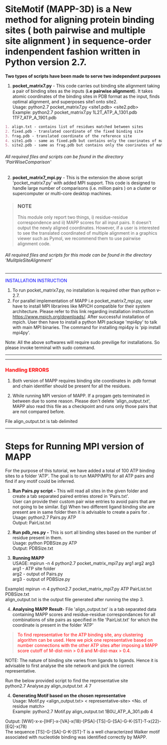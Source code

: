 # SiteMotif (MAPP-3D) is a New method for aligning protein binding sites ( both pairwise and multiple site alignment ) in sequence-order indenpendent fashion written in Python version 2.7.
**Two types of scripts have been made to serve two independent purposes**
1) **pocket_matrix7.py** - This code carries out binding site alignment taking a pair of binding sites as the inputs (**i.e pairwise alignment**).
It takes atomic coordinates of the binding sites in PDB format as the input, finds optimal alignment, and superposes site1 onto site2.<br>
Usage: python2.7 pocket_matrix7.py <site1.pdb> <site2.pdb><br>
Example: python2.7 pocket_matrix7.py 1L2T_ATP_A_1301.pdb 1TF7_ATP_A_1901.pdb 

```markdown
1. align.txt - contains list of residues matched between sites
2. fixed.pdb - translated coordinate of the fixed binding site
3. frag.pdb - translated coordinate of the reference site
4. site1.pdb - same as fixed.pdb but contains only the coorinates of matched residues
5. site2.pdb - same as frag.pdb but contains only the coorinates of matched residues
```
###### All required files and scripts can be found in the directory 'PairWiseComparison'

2) **pocket_matrix7_mpi.py** - This is the extension the above script 'pocket_matrix7.py' with added MPI support. This code is designed to handle large number of comparisons (i.e. million pairs ) on a cluster or supercomputer or multi-core desktop machines.

> ### NOTE
>This module only report two things, i) residue-residue correspondence and ii) MAPP scores for all input pairs. It doesn't output the newly aligned coordinates. However, if a user is interested to see the translated coordinated of multiple alignment in a graphics viewer such as Pymol, we recommend them to use pairwise alignment code. 


###### All required files and scripts for this mode can be found in the directory 'MulitpleSiteAlignment'

---

<span style="color:blue">INSTALLATION INSTRUCTION</span>
1) To run pocket_matrix7.py, no installation is required other than python v-2.7.
2) For parallel implementation of MAPP i.e pocket_matrix7_mpi.py, user have to install MPI librarires like MPICH compatible for their system architecture.
Please refer to this link regarding installation instruction https://www.mpich.org/downloads/.
After successful installation of mpich. User then have to install a python MPI package 'mpi4py' to talk with main MPI binaries.
The command for installing mpi4py is 'pip install mpi4py'.

Note: All the above softwares will require sudo previlige for installations. So please invoke terminal with sudo command.

---

---
<h3><span style="color:red">Handling ERRORS</span></h3>

1) Both version of MAPP requires binding site coordinates in .pdb format and chain identifier should be present for all the residues.

2) While running MPI version of MAPP. If a progam gets terminated in between due to some reason. Please don't delete 'align_output.txt', MAPP also read this file as a checkpoint
and runs only those pairs that are not compared before.

File align_output.txt is tab delimited

---

# Steps for Running MPI version of MAPP

For the purpose of this tutorial, we have added a total of 100 ATP binding sites to a folder 'ATP'. The goal is to run MAPP(MPI) for all ATP pairs and find if any motif could be inferred.

1. **Run Pairs.py script -** This will read all sites in the given folder and create a tab separated paired entries stored in 'Pairs.txt'.  
User can provide their custom pair wise entries to avoid pairs that are not going to be similar. Eg) When two different ligand binding site are present are in same folder
then it is advisable to create a pairs for .<br>
Usage: python2.7 Pairs.py ATP <br> 
Output: PairList.txt


2. **Run pdb_res.py -** This is sort all binding sites based on the number of residue present in them.<br> Usage: python PDBSize.py ATP <br>
Output: PDBSize.txt

3. **Running MAPP**<br>
USAGE: mpirun -n 4 python2.7 pocket_matrix_mpi7.py arg1 arg2 arg3<br>
arg1 - ATP site folder<br>
arg2 - output of Pairs.py<br>
arg3 - output of PDBSize.py

Example) mpirun -n 4 python2.7 pocket_matrix_mpi7.py ATP PairList.txt PDBSize.txt <br>
align_output.txt is the output file generated after running the step 3.

4. **Analysing MAPP Result**-
File 'align_output.txt' is a tab separated data containing MAPP scores and residue-residue correspondances for all combinations of site pairs as specified in file 'PairList.txt' for which the coordinate is present in the folder 'ATP'


><span style="color:red"> To find representative for the ATP binding site, any clustering algorithm can be used. Here we pick one representative based on number connections with the other ATP sites
after imposing a MAPP score cutoff of M-dist-min > 0.6 and M-dist-max > 0.4.</span>

NOTE: The nature of binding site varies from ligands to ligands. Hence it is advisable to first analyse the site network and pick the correct representative.

Run the below provided script to find the representative site<br>
python2.7 Analyse.py align_output.txt .4 7

4. **Generating Motif based on the chosen representative**<br>
Usage: Motif.py <align_output.txt> < representative-site> <No. of residue match><br>
Example: python2.7 Motif.py align_output.txt 1B0U_ATP_A_301.pdb 4

Output: [WW]-x-x-[IHF]-x-[VA]-x(18)-[PSA]-[TS]-G-[SA]-G-K-[ST]-T-x(22)-[EQ]-x(78)<br>
The sequence [TS]-G-[SA]-G-K-[ST]-T is a well characterized Walker motif associated with nucleotide binding was identified correctly by MAPP. 
